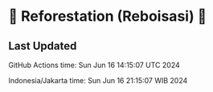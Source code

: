 
# 🌳 Reforestation (Reboisasi) 🌲

## Last Updated

GitHub Actions time: Sun Jun 16 14:15:07 UTC 2024

Indonesia/Jakarta time: Sun Jun 16 21:15:07 WIB 2024
